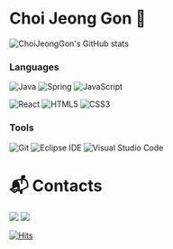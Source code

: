 # Choi Jeong Gon 🤗

![ChoiJeongGon's GitHub stats](https://github-readme-stats.vercel.app/api?username=ChoiJeongGon&show_icons=true)

### Languages
![Java](https://img.shields.io/badge/Java-007396.svg?&style=for-the-badge&logo=Java&logoColor=white)
![Spring](https://img.shields.io/badge/Spring-6DB33F.svg?&style=for-the-badge&logo=Spring&logoColor=white)
![JavaScript](https://img.shields.io/badge/JavaScript-F7DF1E.svg?&style=for-the-badge&logo=JavaScript&logoColor=white)

![React](https://img.shields.io/badge/React-61DAFB.svg?&style=for-the-badge&logo=React&logoColor=white)
![HTML5](https://img.shields.io/badge/HTML5-E34F26.svg?&style=for-the-badge&logo=HTML5&logoColor=white)
![CSS3](https://img.shields.io/badge/CSS3-1572B6.svg?&style=for-the-badge&logo=CSS3&logoColor=white)


### Tools
![Git](https://img.shields.io/badge/Git-F05032.svg?&style=for-the-badge&logo=Git&logoColor=white)
![Eclipse IDE](https://img.shields.io/badge/Eclipse%20IDE-2C2255.svg?&style=for-the-badge&logo=Eclipse%20IDE&logoColor=white)
![Visual Studio Code](https://img.shields.io/badge/Visual%20Studio%20Code-007ACC.svg?&style=for-the-badge&logo=Visual%20Studio%20Code&logoColor=white)

 
# :mailbox_with_mail: Contacts
<a href="https://mail.google.com/mail/?view=cm&amp;fs=1&amp;to=shinbaji@gmail.com" target="white">
<img src="https://img.shields.io/badge/Gmail-d14836?style=for-the-badge&logo=Gmail&logoColor=white"/></a>

<a href="https://mail.google.com/mail/?view=cm&amp;fs=1&amp;to=shinbaji@naver.com" target="white">
<img src="https://img.shields.io/badge/naver-03C75A?style=for-the-badge&logo=Gmail&logoColor=white"/></a>

[![Hits](https://hits.seeyoufarm.com/api/count/incr/badge.svg?url=https%3A%2F%2Fgithub.com%2FChoiJeongGon%2FChoiJeongGon.git&count_bg=%23168292&title_bg=%23134D90&icon=&icon_color=%23E7E7E7&title=hits&edge_flat=false)](https://hits.seeyoufarm.com)

